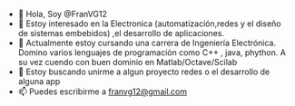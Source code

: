 - 👋 Hola, Soy @FranVG12
- 👀 Estoy interesado en la Electronica (automatización,redes y el diseño de sistemas embebidos) ,el desarrollo de aplicaciones.
- 🌱 Actualmente estoy cursando una carrera de Ingeniería Electrónica. Domino varios lenguajes de programación como C++ , java, phython.
     A su vez cuendo con buen dominio en Matlab/Octave/Scilab
- 💞️ Estoy buscando unirme a algun proyecto redes o el desarrollo de alguna app
- 📫 Puedes escribirme a franvg12@gmail.com

<!---
FranVG12/FranVG12 is a ✨ special ✨ repository because its `README.md` (this file) appears on your GitHub profile.
You can click the Preview link to take a look at your changes.
--->
